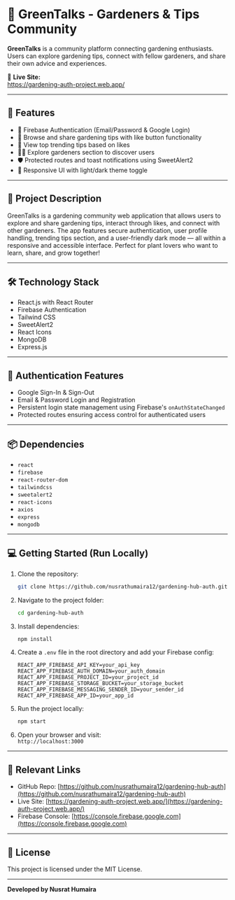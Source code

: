 # 🌿 GreenTalks - Gardeners & Tips Community

**GreenTalks** is a community platform connecting gardening enthusiasts. Users can explore gardening tips, connect with fellow gardeners, and share their own advice and experiences.

🔗 **Live Site:**  
https://gardening-auth-project.web.app/

---

## 🚀 Features

- 🔐 Firebase Authentication (Email/Password & Google Login)  
- 🌿 Browse and share gardening tips with like button functionality  
- 🌟 View top trending tips based on likes  
- 🧑‍🌾 Explore gardeners section to discover users  
- 🛡️ Protected routes and toast notifications using SweetAlert2  
- 🎨 Responsive UI with light/dark theme toggle  

---

## 📖 Project Description

GreenTalks is a gardening community web application that allows users to explore and share gardening tips, interact through likes, and connect with other gardeners. The app features secure authentication, user profile handling, trending tips section, and a user-friendly dark mode — all within a responsive and accessible interface. Perfect for plant lovers who want to learn, share, and grow together!

---

## 🛠️ Technology Stack

- React.js with React Router  
- Firebase Authentication  
- Tailwind CSS  
- SweetAlert2  
- React Icons  
- MongoDB  
- Express.js  

---

## 🔐 Authentication Features

- Google Sign-In & Sign-Out  
- Email & Password Login and Registration  
- Persistent login state management using Firebase's `onAuthStateChanged`  
- Protected routes ensuring access control for authenticated users  

---

## 📦 Dependencies

- `react`  
- `firebase`  
- `react-router-dom`  
- `tailwindcss`  
- `sweetalert2`  
- `react-icons`  
- `axios`  
- `express`  
- `mongodb`  

---

## 💻 Getting Started (Run Locally)

1. Clone the repository:

   ```bash
   git clone https://github.com/nusrathumaira12/gardening-hub-auth.git
   ```

2. Navigate to the project folder:

   ```bash
   cd gardening-hub-auth
   ```

3. Install dependencies:

   ```bash
   npm install
   ```

4. Create a `.env` file in the root directory and add your Firebase config:

   ```env
   REACT_APP_FIREBASE_API_KEY=your_api_key
   REACT_APP_FIREBASE_AUTH_DOMAIN=your_auth_domain
   REACT_APP_FIREBASE_PROJECT_ID=your_project_id
   REACT_APP_FIREBASE_STORAGE_BUCKET=your_storage_bucket
   REACT_APP_FIREBASE_MESSAGING_SENDER_ID=your_sender_id
   REACT_APP_FIREBASE_APP_ID=your_app_id
   ```

5. Run the project locally:

   ```bash
   npm start
   ```

6. Open your browser and visit:  
   `http://localhost:3000`

---

## 🔗 Relevant Links

- GitHub Repo: [https://github.com/nusrathumaira12/gardening-hub-auth](https://github.com/nusrathumaira12/gardening-hub-auth)  
- Live Site: [https://gardening-auth-project.web.app/](https://gardening-auth-project.web.app/)  
- Firebase Console: [https://console.firebase.google.com](https://console.firebase.google.com)  

---

## 📄 License

This project is licensed under the MIT License.

---

**Developed by Nusrat Humaira**
